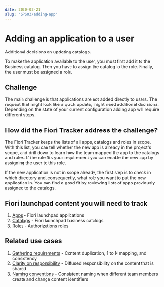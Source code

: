```yaml
---
date: 2020-02-21
slug: "SPS03/adding-app"
---
```

# Adding an application to a user

Additional decisions on updating catalogs.

<!-- more -->

To make the application available to the user, you must first add it to the Business catalog. Then you have to assign the catalog to the role. Finally, the user must be assigned a role. 

## Challenge

The main challenge is that applications are not added directly to users. The request that might look like a quick update, might need additional decisions. Depending on the state of your current configuration adding app will require different steps. 

## How did the Fiori Tracker address the challenge?

The Fiori Tracker keeps the lists of all apps, catalogs and roles in scope. With this list, you can tell whether the new app is already in the project's scope, and drill down to learn how the team mapped the app to the catalogs and roles. If the role fits your requirement you can enable the new app by assigning the user to this role.

If the new application is not in scope already, the first step is to check in which directory and, consequently, what role you want to put the new application in. You can find a good fit by reviewing lists of apps previously assigned to the catalogs.

## Fiori launchpad content you will need to track

1. [Apps](../../tracked/SPS03/apps.md) - Fiori launchpad applications  
2. [Catalogs](../../tracked/SPS03/cats.md) - Fiori launchpad business catalogs
3. [Roles](../../tracked/SPS03/roles.md) - Authorizations roles 


## Related use cases

1. [Gathering requirements](requirements-gathering.md) - Content duplication, 1 to N mapping, and consistency   
2. [Clarity on responsibility](clarity-of-resp.md) - Diffused responsibility on the content that is shared 
2. [Naming conventions](naming.md) - Consistent naming when different team members create and change content identifiers